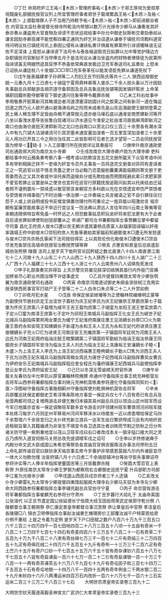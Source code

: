 <!-- { "loadSidebar": true } -->
　　○丁巳  命郑府庐江王祐＜木昂＞管理府事祐＜木昂＞于郑王厚垸为堂叔厚垸既废礼部据抚按官议列上所宜管理府事者郑世子载堉繁昌王祐＜木昂＞及祐＜木昂＞  上谓载堉罪人子不当用乃持敕予祐＜木昂＞祐＜木昂＞即前进献谷者也  内官监太监杜泰提督光禄寺所乾没内帑银以数万计光禄寺少卿马从谦奏发其奸泰亦奏从谦盗用大官食物及诽谤不忠状巡视给事中孙允中御史狄斯彬交章劾泰如从谦言因劾寺卿高燿不能觉察四署正通同为奸乞并治诏逮从谦泰于镇抚司讯鞫科道官待问明议处已镇抚司讯上泰因公侵有从谦挟私奏讦俱属有罪苐所引诽谤暧昧谙无证佐不足深诛  上竟怒从谦诽谤下法司令与泰各候追赃完日拟罪以允中等党护降边方杂职镇抚司官断狱不当夺俸五月于是法司议从谦当坐盗内府财物者律赎徒为民第所指诽谤虽无明据然迹其狂悖不恭虽依常典直发极边卫充军泰送司礼监奏处  上怒未已诏执从谦廷杖八十发烟□□□早□充军泰革任以能发谤臣免罪从谦遂死杖下
　　○戊午旌表福建孝子孙炳等二人烈妇王氏节妇陈氏等共十二人  狭西巡按御史姚一元奏九月十三日虏七十骑寇宁夏蒋鼎林皋等入堡杀二千余人掠头畜以万计因劾失事副总兵郑献游击胡宗道守备郭田及总兵吉象巡抚张镐等因发镐奸赃状  上命革镐职回籍听勘夺献等官下御史逮问住象等俸令戴罪杀贼
　　○乙未工科右给事中李用敬奏开胶莱新河其略谓迩者河道湮塞深妨国计间之胶莱之间有新河一道在悔运旧道之西乃元人欲开通以避海涛岛屿之险而未成者先是山东巡海副使王献悯登莱之民土瘠人稀生理不足皆由舟楫不通常按元遗亦凿马壕石底以通淮安商贾建新河等开八坐以畜洩水患导张张鲁白现诸河以济水道见今淮安之舡由淮河直抵麻湾即新河之南口也由海仓直扺天津即新河之北口也自南口以至北口仅三百三十余里各有潮水深入中有九穴湖大沽湖诸流可引其淤塞未通宜量加浚者一百五里宜深加浚者三十余里元人用功已开其三今之用功当任其二此皆彰明可见者乞选才望官一二员会同抚按官亟为修举＜锍-釒＞入工部覆行所在抚按详议其奏报可
　　○庚申升南京通政使司右通政郑大同为南京太仆寺卿
　　○壬戌改南京大理寺卿卢勋为大理寺卿  吏科都给事中何云鴈条奏考察六事一稽考语以防欺误言五花文册所载天下众官考语中间多有举刺相戾迁转不一吏缘为奸宜令员外主事各一员将造完文册查对异同有差误者正之一究逃官以惩不恪言贪墨之吏计当必黜乃恣意朘削囊橐满盈临期则寄文册于吏胥委而去之又其次者或中涂托疾而遥候处分或先欺给由而预图规避此辈只求肥家原不爱官若罪止议罢是纵之使贪也宜将在逃官行原籍抚按追赃问拟其以托疾给由迁延者照不谨例罢斥一禁续遗以敬官邪言来朝官方多科歛以充在京馈遗宜申饬严禁馈者与受馈者许缉事衙门不时访捕一体治罪一止许奏端士风言被语之官不自引罪往往归怨于人或上状自明或投书反噬宜俱置勿理付所司重论之一旌异能以昭激劝言  祖宗朝有宴廉赏能故事近不举近行宜议复一饬法典以肃远人言往年四川云南土等夷等官来朝违限俱特旨宥免虽一时怀远之人但恐数事姑息积玩坐奸将来犯法更有大于此者自后请坐罪如律使知创惩部覆从之  命湖广都司佥书署都指挥佥事贺麟见掌中都留守司事  昌化王府庶人俊木□遭以贫无赖诈遣其妻杨氏质富人赵辐家因诬辐以奸夜率潞城王府中尉俊木□贷阳府庶人充鱼等袭劫其家辐前知避匿俊木□遭无所发怒遂与俊木□贷共杀杨氏事闻下法司按验得实  上以其败伦伤化勒俊木□遭俊木□贷自尽发充鱼禁住高墙命抚按官治教授贾镇等罪
　　○癸亥  贞惠安和景皇后忌辰遣彭城伯张熊祭  陵寝  法司上是岁天下恤刑官论囚矜疑之数北直隶八十四人南直隶江南七十二人河南十九人山东二十六人山西二十九人狭西十四人四川十五人湖广二十三人广西十八人福建三十七人江西十七人浙江十六人云南贵州八人诏俱免死发戍
　　○甲子礼部类奏灾异得旨  上天示警灾异屡见朕深切祗惧其亟行内外衙门官痛加修省尽心职业共图治理不许徒事虚文
　　○乙丑升提督四夷馆太常寺少卿张鹗翼为南京通政使司右通政
　　○丙寅  命南京河南道试御史朱纲金浙徐栻江克用实授录狭西死事官军打硙尸王子受等二十二人白寺口朱贞等二十二人升赏如例
　　○丁卯夜月犯水星
　　○戊辰  命保定侯梁继璠等为正使翰林院编脩明正蒙等为副使持节册封庆定王台浤世子鼒枋为庆王妃李氏为庆王妃徽恭王厚爵庶第七子载堡为怀庆王庶第八子载塔为咸平王吉王载均庶第二子翊銮为龙阳王泯王誉栾庶苐六子定火□童为南漳王庶第七子定叶为祁阳王南城兵马副指挥王化女王氏为岷世子妃北城兵马副指挥栗邦用女栗氏为缓宁王妃淮府南康庄惠王见湁嫡长孙厚□□火为南康王晋府永和安简王知燠嫡长子新墥为永和王夫人王氏为永和王妃代府进贤庄惠王俊樻嫡长子充火□它为进贤王河南庄安王充爔庶第一子镇国将军廷堄为河南王夫人边氏为河南王妃周府临湍庄懿王睦檠嫡第二子镇国将军勤緂为临湍王临汝恭康王同御庶长子镇国将军安洔为临汝王夫人刘氏为临汝王妃上洛康裕王安瀼嫡长子睦＜木盛＞为上洛王夫人李氏为上洛王妃汾西端惠王睦桍嫡长子勤火□隽为汾西王夫人于氏为汾西王妃东城兵马副指挥周楫女周氏为唐世子妃西域兵马副指挥曹凤女曹氏为伊府安乐王妃南城兵马副指挥程应奎女程氏为藩府镇康王妃西城兵马副使指挥李登云女李氏为肃府延安王妃
　　○己巳以冬深无雪谕顺天府官所涛
　　○庚午补服关左春坊左中允李玑以原官兼翰林院脩撰  命通州守备指挥佥事王统充神枢营左击将军山西参将署都指挥佥事刘继元充神机营练勇参将遵化守备指挥同知刘＜氵亟＞浮图峪守备指挥佥事施相蓟州守备指挥使刘乾俱神机营佐击将军
　　○辛未兵部覆巡抚保定都御史艾希淳等条陈地方事宜一保定兵仅七千八百有奇已有总兵及坐营两都司领之复增两游击非便乞散归本镇其易州副总兵旧以领没山定州班军而设今军已他属亦宜省一保定调聚班军数多宜令游击刘环领建州班军曹慎领河间班军就本处练习每岁六月则定州军移易州河间军移涞水以待徵发一近以虏患增给保定马四千余暂借六千余皆宜归之太仆转充新立游兵一达军生齿日繁骄悍成习且有内地奸民逃租税旨窜入其籍煽诱为非渐生不靖宜令各卫选其壮者训练而节制之防秋之日分布诸关防守便一紫荆重地宜以茂山卫班军戍曰右口者改戍本关一狼牙隘口接大同之灵丘乃虏所入道宜彻倒马关把总改充提调增军戍之诏可
　　○壬申以岁终修谢典于内殿分命文武大臣成国公朱希忠等祭告各宫庙百官俱吉服斋洁办事法司停刑五日  上命礼部传谕百官曰朕钦承天祐崇事玄修今岁春护非常感恩莫报凡尔内外诸臣宜尽一体大义勿欺勿慢  治宣府镇八月十六日虏二千余骑掠镇冲台等处守臣失事罪诏夺参将许实等六人俸半年指挥使董国忠等三月皆戴罪杀贼
　　○癸酉大雪百官上表称贺  升原任南京太常寺少卿王梦弼为都察院右佥都御史巡抚宁夏  升兵部职方司郎中江冕为光禄寺少卿
　　○甲戌遣山西民兵戍京师者三千人还镇
　　○乙亥改太仆寺少卿雷礼为太常寺少卿提督四夷馆起服阕大理寺右少卿马天驭为本寺左少卿  命大同西路参将署都指挥佥事李辅充副总兵官协守宁夏
　　○丙子  命京营佐游击将军署都指挥佥事崔麒充右参将分守肃州
　　○丁丑岁暮行大祫礼于  太庙命英国公张溶代  以正旦节遣定国公徐延德长宁伯周大经玉田伯蒋荣武定侯郭守乾分祭  八陵都督佥事王朝用祭  恭仁康定景皇帝都督佥事沉至祭  恭让章皇后中官祭  孝洁皇后各陵寝□八  锦衣卫带俸指挥佥事赵汝诚奏乞脩理房价工部覆汝诚千户特蒙恩给房价例不重给  上是之令着为定例  是岁天下户口田赋之数户凡百六十万九千三百五口六千三百三十四万四千一百七田地四百二十八万三百五十八顷一十五亩有奇米一千八百二十二万四千七百七十四石有奇麦四百六十三万五千八百二十一石有奇草二千五百九十万九千八百二十八朿有奇丝绵七万三千一百七十二斤有奇绢三十二万四百五十九疋有奇绵花绒二十四万六千五百五十九斤有奇布一十三万三千二百六疋有奇土苎六十五斤有奇户口钞一千七百五十五万六千五十锭有奇杂课钞六百五十八万七千七百五十八锭有奇盐课盐一百六十七万一百二十二引有奇盐课银一百一十万三千八百一十一两有奇茶课茶五十六万八千九百七十九斤有奇屯田子粒三百七十四万二千五百五十石有奇屯地银一十四万八千一百四十五两有奇年例金二千两水银二百二十九斤朱砂四十六斤八两漕运米四百万石内改折一百六十六万七千一百六十三石实运米二百三十三万二千八百三十七石
　　大明世宗肃皇帝实录卷三百九十二
　　


大明世宗钦天履道英毅圣神宣文广武洪仁大孝肃皇帝实录卷三百九十三
